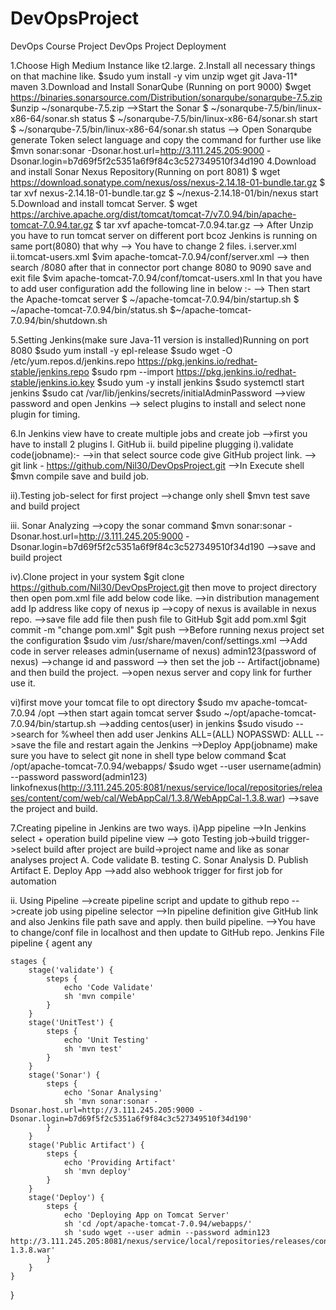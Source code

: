 # DevOpsProject
DevOps Course Project
DevOps Project Deployment

1.Choose High Medium Instance like t2.large.
2.Install all necessary things on that machine like.
	$sudo yum install -y vim unzip wget git Java-11* maven 
3.Download and Install SonarQube (Running on port 9000)
	$wget https://binaries.sonarsource.com/Distribution/sonarqube/sonarqube-7.5.zip
	$unzip ~/sonarqube-7.5.zip
 -->Start the Sonar
	$ ~/sonarqube-7.5/bin/linux-x86-64/sonar.sh status
	$ ~/sonarqube-7.5/bin/linux-x86-64/sonar.sh start
	$ ~/sonarqube-7.5/bin/linux-x86-64/sonar.sh status
--> Open Sonarqube generate Token select language and copy the command for further use
	like $mvn sonar:sonar \-Dsonar.host.url=http://3.111.245.205:9000 \-Dsonar.login=b7d69f5f2c5351a6f9f84c3c527349510f34d190
4.Download and install Sonar Nexus Repository(Running on port 8081)
	$ wget https://download.sonatype.com/nexus/oss/nexus-2.14.18-01-bundle.tar.gz
	$ tar xvf nexus-2.14.18-01-bundle.tar.gz
	$ ~/nexus-2.14.18-01/bin/nexus start
5.Download and install tomcat Server.
	$ wget https://archive.apache.org/dist/tomcat/tomcat-7/v7.0.94/bin/apache-tomcat-7.0.94.tar.gz
	$ tar xvf apache-tomcat-7.0.94.tar.gz
 --> After Unzip you have to run tomcat server on different port bcoz Jenkins is running on same port(8080) that why
 --> You have to change 2 files.
	i.server.xml	ii.tomcat-users.xml
 $vim apache-tomcat-7.0.94/conf/server.xml
 --> then search /8080 after that in connector port change 8080 to 9090
	<Connector port="9090" protocols=---> save and exit file
 $vim apache-tomcat-7.0.94/conf/tomcat-users.xml
	In that you have to add user configuration add the following line in below :- 
	<tomcat-users>
	<user username="tomcat" password="tomcat" roles="manager-gui"/>
	</tomcat-users>
 --> Then start the Apache-tomcat server
	$ ~/apache-tomcat-7.0.94/bin/startup.sh	$ ~/apache-tomcat-7.0.94/bin/status.sh	$~/apache-tomcat-7.0.94/bin/shutdown.sh

5.Setting Jenkins(make sure Java-11 version is installed)Running on port 8080
	$sudo yum install -y epl-release
	$sudo wget -O /etc/yum.repos.d/jenkins.repo https://pkg.jenkins.io/redhat-stable/jenkins.repo
	$sudo rpm --import https://pkg.jenkins.io/redhat-stable/jenkins.io.key
	$sudo yum -y install jenkins
	$sudo systemctl start jenkins
	$sudo cat /var/lib/jenkins/secrets/initialAdminPassword -->view password and open Jenkins
	--> select plugins to install and select none plugin for timing.

6.In Jenkins view have to create multiple jobs and create job
-->first you have to install 2 plugins I. GitHub ii. build pipeline plugging 
i).validate code(jobname):-
-->in that select source code give GitHub project link. 
	--> git link - https://github.com/Nil30/DevOpsProject.git
-->In Execute shell $mvn compile save and build job.

ii).Testing job-select for first project
-->change only shell $mvn test save and build project

iii. Sonar Analyzing
-->copy the sonar command
	$mvn sonar:sonar \-Dsonar.host.url=http://3.111.245.205:9000 \-Dsonar.login=b7d69f5f2c5351a6f9f84c3c527349510f34d190
-->save and build project

iv).Clone project in your system $git clone https://github.com/Nil30/DevOpsProject.git then move to project directory then open pom.xml file add below code like.
-->in distribution management add Ip address like
	<url>copy of nexus ip</url>
-->copy of nexus is available in nexus repo.
-->save file add file then push file to GitHub
	$git add pom.xml 
	$git commit -m "change pom.xml"
	$git push
-->Before running nexus project set the configuration 
	$sudo vim /usr/share/maven/conf/settings.xml	-->Add code in server
	<servers>
	<server>
		<id>releases</id>
		<username>admin(username of nexus)</username>
		<password>admin123(password of nexus)</password>
	</server>
-->change id and password
--> then set the job -- Artifact(jobname) and then build the project.
-->open nexus server and copy link for further use it.

vi)first move your tomcat file to opt directory
	$sudo mv apache-tomcat-7.0.94 /opt
-->then start again tomcat server $sudo ~/opt/apache-tomcat-7.0.94/bin/startup.sh
-->adding centos(user) in  jenkins 
	$sudo visudo -->search for %wheel then add user
	Jenkins ALL=(ALL) NOPASSWD: ALLL -->save the file and restart again the Jenkins
-->Deploy App(jobname) make sure you have to select git none in shell type below command
	$cat /opt/apache-tomcat-7.0.94/webapps/
	$sudo wget --user username(admin) --password password(admin123) linkofnexus(http://3.111.245.205:8081/nexus/service/local/repositories/releases/content/com/web/cal/WebAppCal/1.3.8/WebAppCal-1.3.8.war)
-->save the project and build.


7.Creating pipeline in Jenkins are two ways.
i)App pipeline
-->In Jenkins select + operation build pipeline view
--> goto Testing job->build trigger->select build after project are build->project name and like as sonar  analyses project
A.	Code validate
B.	testing
C.	Sonar Analysis
D.	Publish Artifact
E.	Deploy App
-->add also webhook trigger for first job for automation

ii. Using Pipeline
-->create pipeline script and update to github repo
-->create job using pipeline selector
-->In pipeline definition give GitHub link and also Jenkins file path save and apply. then build pipeline.
-->You have to change/conf file in localhost and then update to GitHub repo.
Jenkins File
pipeline {
    agent any

    stages {
        stage('validate') {
            steps {
                echo 'Code Validate'
                sh 'mvn compile'
            }
        }
        stage('UnitTest') {
            steps {
                echo 'Unit Testing'
                sh 'mvn test'
            }
        }
        stage('Sonar') {
            steps {
                echo 'Sonar Analysing'
                sh 'mvn sonar:sonar -Dsonar.host.url=http://3.111.245.205:9000 -Dsonar.login=b7d69f5f2c5351a6f9f84c3c527349510f34d190'
            }
        }
        stage('Public Artifact') {
            steps {
                echo 'Providing Artifact'
                sh 'mvn deploy'
            }
        }
        stage('Deploy') {
            steps {
                echo 'Deploying App on Tomcat Server'
                sh 'cd /opt/apache-tomcat-7.0.94/webapps/'
                sh 'sudo wget --user admin --password admin123 http://3.111.245.205:8081/nexus/service/local/repositories/releases/content/com/web/cal/WebAppCal/1.3.8/WebAppCal-1.3.8.war'
            }
        }
    }
}


